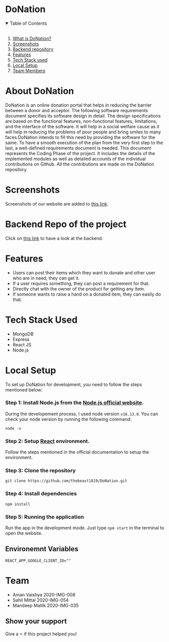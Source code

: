 # DoNation

<!-- TABLE OF CONTENTS -->
<details open="open">
  <summary>Table of Contents</summary><br />
  <ol>
    <li>
      <a href="#about-the-project">What is DoNation?</a>
      </li>
      <li>
      <a href="#screenshots">Screenshots</a>
      </li>
       <li>
         <a href="#backend">Backend repository</a>
      </li>
    <li><a href="#features">Features</a>
    </li>
    <li><a href="#tech-stack">Tech Stack used</a>
    </li>
      <li><a href="#local-setup">Local Setup</a></li>
    <li><a href="#team">Team Members</a></li>
  </ol>
</details>

<div id="about-the-project" />
<!-- ABOUT THE PROJECT -->

# About DoNation

DoNation is an online donation portal that helps in reducing the barrier between a donor and acceptor.
The following software requirements document specifies its software design in detail. The design specifications are based on the functional features, non-functional features, limitations, and the interface of the software. It will help in a social welfare cause as it will help in reducing the problems of poor people and bring smiles to many faces.DoNation intends to fill this need by providing the software for the same. To have a smooth execution of the plan from the very first step to the last, a well-defined requirements document is needed.
This document represents the Coding Phase of the project. It includes the details of the implemented modules as well as detailed accounts of the individual contributions on Github. All the contributions are made on the DoNation repository.

<div id="screenshots" />

# Screenshots

Screenshots of our website are added to [this link](https://drive.google.com/drive/folders/1oa1kgPisavYvy2VV5ctrPd2weMLCN9tu?usp=sharing).

<div id="backend" />

# Backend Repo of the project

Click on [this link](https://github.com/thebeast1819/Donation_Backend) to have a look at the backend.
<br />

<div id="features" />

<!-- GETTING STARTED -->

# Features

- Users can post their items which they want to donate and other user who are in need, they can get it.
- If a user requires something, they can post a requirement for that.
- Directly chat with the owner of the product for getting any item.
- If someone wants to raise a hand on a donated item, they can easily do that.

<div id="tech-stack" />
         
# Tech Stack Used

- MongoDB
- Express
- React JS
- Node.js

<div id="local-setup" />

# Local Setup

To set up DoNation for development, you need to follow the steps mentioned below:

### Step 1: Install Node.js from the [Node.js official website](https://nodejs.org/en/).

During the developement process, I used node version `v16.13.0`. You can check your node version by running the following command:

```shell
node -v
```

### Step 2: Setup [React](https://github.com/facebook/create-react-app) environment.

Follow the steps mentioned in the official documentation to setup the environment.

### Step 3: Clone the repository

    git clone https://github.com/thebeast1819/DoNation.git

### Step 4: Install dependencies

    npm install

### Step 5: Running the application

Run the app in the development mode.
Just type `npm start` in the terminal to open the website.

## Environemnt Variables

```dosini
REACT_APP_GOOGLE_CLIENT_ID=""
```

<div id="team" />
<!-- CONTACT -->

# Team

- Aman Vaishya 2020-IMG-008
- Sahil Mittal 2020-IMG-054
- Mandeep Mallik 2020-IMG-035

## Show your support

Give a ⭐️ if this project helped you!
